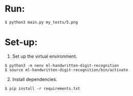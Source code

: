 # Run:
```
$ python3 main.py my_tests/5.png
```

# Set-up:
1. Set up the virtual environment.
```
$ python3 -m nenv ml-handwritten-digit-recognition
$ source ml-handwritten-digit-recognition/bin/activate
```
2. Install dependencies.
```
$ pip install -r requirements.txt
```
